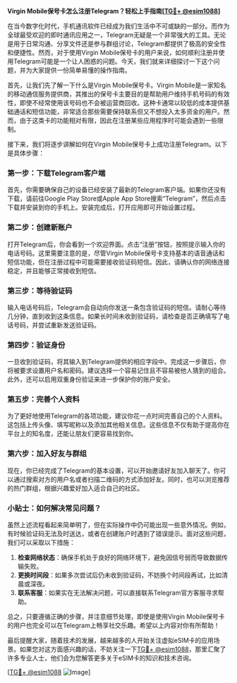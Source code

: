 **Virgin Mobile保号卡怎么注册Telegram？轻松上手指南[[TG💪+ @esim1088](https://t.me/s/esim1088)]**

在当今数字化时代，手机通讯软件已经成为我们生活中不可或缺的一部分。而作为全球最受欢迎的即时通讯应用之一，Telegram无疑是一个非常强大的工具。无论是用于日常沟通、分享文件还是参与群组讨论，Telegram都提供了极高的安全性和便捷性。然而，对于使用Virgin Mobile保号卡的用户来说，如何顺利注册并使用Telegram可能是一个让人困惑的问题。今天，我们就来详细探讨一下这个问题，并为大家提供一份简单易懂的操作指南。

首先，让我们先了解一下什么是Virgin Mobile保号卡。Virgin Mobile是一家知名的移动通信服务提供商，其推出的保号卡主要目的是帮助用户维持手机号码的有效性，即使不经常使用该号码也不会被运营商回收。这种卡通常以较低的成本提供基础通话和短信功能，非常适合那些需要保持联系但又不想投入太多资金的用户。然而，由于这类卡的功能相对有限，因此在注册某些应用程序时可能会遇到一些限制。

接下来，我们将逐步讲解如何在Virgin Mobile保号卡上成功注册Telegram。以下是具体步骤：

### 第一步：下载Telegram客户端

首先，你需要确保自己的设备已经安装了最新的Telegram客户端。如果你还没有下载，请前往Google Play Store或Apple App Store搜索“Telegram”，然后点击下载并安装到你的手机上。安装完成后，打开应用即可开始设置过程。

### 第二步：创建新账户

打开Telegram后，你会看到一个欢迎界面。点击“注册”按钮，按照提示输入你的电话号码。这里需要注意的是，尽管Virgin Mobile保号卡支持基本的语音通话和短信功能，但在注册过程中可能需要接收验证码短信。因此，请确认你的网络连接稳定，并且能够正常接收到短信。

### 第三步：等待验证码

输入电话号码后，Telegram会自动向你发送一条包含验证码的短信。请耐心等待几分钟，直到收到这条信息。如果长时间未收到验证码，请检查是否正确填写了电话号码，并尝试重新发送验证码。

### 第四步：验证身份

一旦收到验证码，将其输入到Telegram提供的相应字段中。完成这一步骤后，你将被要求设置用户名和密码。建议选择一个容易记住且不容易被他人猜到的组合。此外，还可以启用双重身份验证来进一步保护你的账户安全。

### 第五步：完善个人资料

为了更好地使用Telegram的各项功能，建议你花一点时间完善自己的个人资料。这包括上传头像、填写昵称以及添加其他相关信息。这些信息不仅有助于提高你在平台上的知名度，还能让朋友们更容易找到你。

### 第六步：加入好友与群组

现在，你已经完成了Telegram的基本设置，可以开始邀请好友加入聊天了。你可以通过搜索对方的用户名或者扫描二维码的方式添加好友。同时，也可以浏览推荐的热门群组，根据兴趣爱好加入适合自己的社区。

### 小贴士：如何解决常见问题？

虽然上述流程看起来简单明了，但在实际操作中仍可能出现一些意外情况。例如，有时候验证码无法及时送达，或者在创建账户时遇到了错误提示。面对这些问题，我们可以采取以下措施：

1. **检查网络状态**：确保手机处于良好的网络环境下，避免因信号弱而导致数据传输失败。
2. **更换时间段**：如果多次尝试后仍未收到验证码，不妨换个时间段再试，比如清晨或深夜。
3. **联系客服**：如果实在无法解决问题，可以直接联系Telegram官方客服寻求帮助。

总之，只要遵循正确的步骤，并注意细节处理，即使是使用Virgin Mobile保号卡的用户也完全可以在Telegram上畅享社交乐趣。希望以上内容对你有所帮助！

最后提醒大家，随着技术的发展，越来越多的人开始关注虚拟eSIM卡的应用场景。如果您对这方面感兴趣的话，不妨关注一下[TG💪+ @esim1088](https://t.me/s/esim1088)，那里汇聚了许多专业人士，他们会为您解答更多关于eSIM卡的知识和技术咨询。

[[TG💪+ @esim1088](https://t.me/s/esim1088) ![Image](https://i.postimg.cc/4NQfJmqS/Snipaste-2025-05-13-00-14-12.png)]